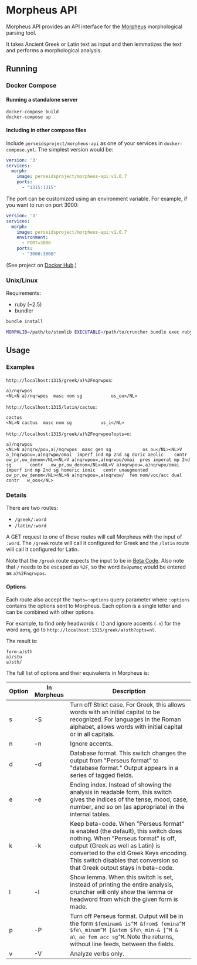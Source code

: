 # Morpheus API

Morpheus API provides an API interface for the
[Morpheus](https://github.com/perseids-tools/morpheus)
morphological parsing tool.

It takes Ancient Greek or Latin text as input and then lemmatizes the text
and performs a morphological analysis.

## Running

### Docker Compose

#### Running a standalone server

```
docker-compose build
docker-compose up
```

#### Including in other compose files

Include `perseidsproject/morpheus-api` as one of your services in `docker-compose.yml`.
The simplest version would be:

```yaml
version: '3'
services:
  morph:
    image: perseidsproject/morpheus-api:v1.0.7
    ports:
      - "1315:1315"
```

The port can be customized using an environment variable.
For example, if you want to run on port 3000:

```yaml
version: '3'
services:
  morph:
    image: perseidsproject/morpheus-api:v1.0.7
    environment:
      - PORT=3000
    ports:
      - "3000:3000"
```

(See project on [Docker Hub](https://hub.docker.com/r/perseidsproject/morpheus-api/).)

### Unix/Linux

Requirements:

- ruby (~2.5)
- bundler

```bash
bundle install

MORPHLIB=/path/to/stemlib EXECUTABLE=/path/to/cruncher bundle exec ruby app.rb
```

## Usage

### Examples

`http://localhost:1315/greek/a)%2Fnqrwpos`:

```
a)/nqrwpos
<NL>N a)/nqrwpos  masc nom sg			os_ou</NL>
```

`http://localhost:1315/latin/cactus`:

```
cactus
<NL>N cactus  masc nom sg			us_i</NL>
```

`http://localhost:1315/greek/a)%2Fnqrwpou?opts=n`:

```
a)/nqrwpou
<NL>N a)nqrw/pou,a)/nqrwpos  masc gen sg			os_ou</NL><NL>V a_)nqrwpou=,a)nqrwpo/omai  imperf ind mp 2nd sg	doric aeolic	contr	ow_pr,ow_denom</NL><NL>V a)nqrwpou=,a)nqrwpo/omai  pres imperat mp 2nd sg		contr	ow_pr,ow_denom</NL><NL>V a)nqrwpou=,a)nqrwpo/omai  imperf ind mp 2nd sg	homeric ionic	contr unaugmented	ow_pr,ow_denom</NL><NL>N a)nqrwpou=,a)nqrwpw/  fem nom/voc/acc dual		contr	w_oos</NL>
```

### Details

There are two routes:

- `/greek/:word`
- `/latin/:word`

A GET request to one of those routes will call Morpheus with the input of `:word`.
The `/greek` route will call it configured for Greek and the `/latin` route will
call it configured for Latin.

Note that the `/greek` route expects the input to be in
[Beta Code](https://en.wikipedia.org/wiki/Beta_Code). Also note that `/` needs
to be escaped as `%2F`, so the word `ἄνθρωπος` would be entered as `a)%2Fnqrwpos`.

#### Options

Each route also accept the `?opts=:options` query parameter where `:options` contains the options
sent to Morpheus. Each option is a single letter and can be combined with other options.

For example, to find only headwords (`-l`) and ignore accents (`-n`) for the word `ἀστη`, go to
`http://localhost:1315/greek/a)sth?opts=nl`.

The result is:

```
form:a)sth
a)/stu
a)sth/
```

The full list of options and their equivalents in Morpheus is:

| Option | In Morpheus | Description |
| - | - | - |
| s | -S | Turn off Strict case. For Greek, this allows words with an initial capital to be recognized. For languages in the Roman alphabet, allows words with initial capital or in all capitals. |
| n | -n | Ignore accents.|
| d | -d | Database format. This switch changes the output from "Perseus format" to "database format." Output appears in a series of tagged fields. |
| e | -e | Ending index. Instead of showing the analysis in readable form, this switch gives the indices of the tense, mood, case, number, and so on (as appropriate) in the internal tables. |
| k | -k | Keep beta-code. When "Perseus format" is enabled (the default), this switch does nothing. When "Perseus format" is off, output (Greek as well as Latin) is converted to the old Greek Keys encoding. This switch disables that conversion so that Greek output stays in beta-code. |
| l | -l | Show lemma. When this switch is set, instead of printing the entire analysis, cruncher will only show the lemma or headword from which the given form is made. |
| p | -P | Turn off Perseus format. Output will be in the form `$feminam& is^M &from$ femina^M $fe\_minam^M [&stem $fe\_min-& ]^M & a\_ae fem acc sg^M`. Note the returns, without line feeds, between the fields. |
| v | -V | Analyze verbs only. |
